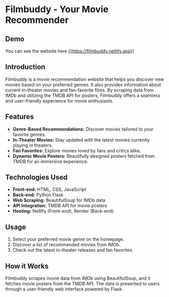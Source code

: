 # Filmbuddy - Your Movie Recommender

## Demo
You can see the website here [(https://filmbuddy.netlify.app)]

## Introduction
Filmbuddy is a movie recommendation website that helps you discover new movies based on your preferred genres. It also provides information about current in-theater movies and fan-favorite films. By scraping data from IMDb and utilizing the TMDB API for posters, Filmbuddy offers a seamless and user-friendly experience for movie enthusiasts.

## Features
- **Genre-Based Recommendations:** Discover movies tailored to your favorite genres.
- **In-Theater Movies:** Stay updated with the latest movies currently playing in theaters.
- **Fan Favorites:** Explore movies loved by fans and critics alike.
- **Dynamic Movie Posters:** Beautifully designed posters fetched from TMDB for an immersive experience.

## Technologies Used
- **Front-end:** HTML, CSS, JavaScript
- **Back-end:** Python Flask
- **Web Scraping:** BeautifulSoup for IMDb data
- **API Integration:** TMDB API for movie posters
- **Hosting:** Netlify (Front-end), Render (Back-end)


## Usage
1. Select your preferred movie genre on the homepage.
2. Discover a list of recommended movies from IMDb.
3. Check out the latest in-theater releases and fan favorites.

## How it Works
Filmbuddy scrapes movie data from IMDb using BeautifulSoup, and it fetches movie posters from the TMDB API. The data is presented to users through a user-friendly web interface powered by Flask.

